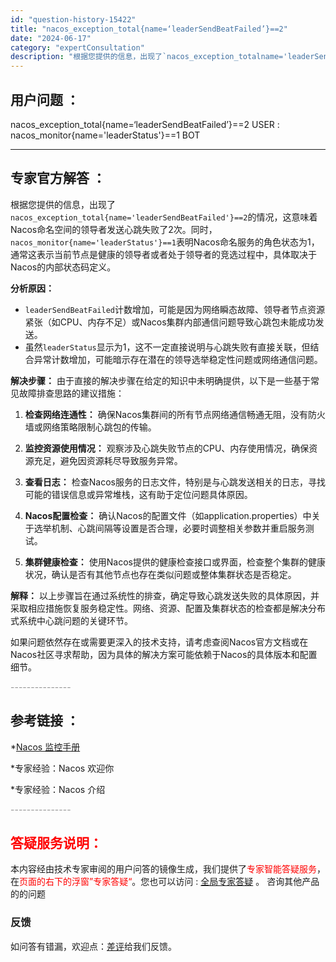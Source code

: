```yaml
---
id: "question-history-15422"
title: "nacos_exception_total{name=‘leaderSendBeatFailed’}==2"
date: "2024-06-17"
category: "expertConsultation"
description: "根据您提供的信息，出现了`nacos_exception_totalname='leaderSendBeatFailed'==2`的情况，这意味着Nacos命名空间的领导者发送心跳失败了2次。同时，`nacos_monitorname='leaderStatus'==1`表明Nacos命名服务的角色"
---
```


## 用户问题 ： 
 nacos_exception_total{name=‘leaderSendBeatFailed’}==2 USER : nacos_monitor{name='leaderStatus'}==1 BOT  

---------------
## 专家官方解答 ：

根据您提供的信息，出现了`nacos_exception_total{name='leaderSendBeatFailed'}==2`的情况，这意味着Nacos命名空间的领导者发送心跳失败了2次。同时，`nacos_monitor{name='leaderStatus'}==1`表明Nacos命名服务的角色状态为1，通常这表示当前节点是健康的领导者或者处于领导者的竞选过程中，具体取决于Nacos的内部状态码定义。

**分析原因：**
- `leaderSendBeatFailed`计数增加，可能是因为网络瞬态故障、领导者节点资源紧张（如CPU、内存不足）或Nacos集群内部通信问题导致心跳包未能成功发送。
- 虽然`leaderStatus`显示为1，这不一定直接说明与心跳失败有直接关联，但结合异常计数增加，可能暗示存在潜在的领导选举稳定性问题或网络通信问题。

**解决步骤：**
由于直接的解决步骤在给定的知识中未明确提供，以下是一些基于常见故障排查思路的建议措施：

1. **检查网络连通性：** 确保Nacos集群间的所有节点网络通信畅通无阻，没有防火墙或网络策略限制心跳包的传输。

2. **监控资源使用情况：** 观察涉及心跳失败节点的CPU、内存使用情况，确保资源充足，避免因资源耗尽导致服务异常。

3. **查看日志：** 检查Nacos服务的日志文件，特别是与心跳发送相关的日志，寻找可能的错误信息或异常堆栈，这有助于定位问题具体原因。

4. **Nacos配置检查：** 确认Nacos的配置文件（如application.properties）中关于选举机制、心跳间隔等设置是否合理，必要时调整相关参数并重启服务测试。

5. **集群健康检查：** 使用Nacos提供的健康检查接口或界面，检查整个集群的健康状况，确认是否有其他节点也存在类似问题或整体集群状态是否稳定。

**解释：**
以上步骤旨在通过系统性的排查，确定导致心跳发送失败的具体原因，并采取相应措施恢复服务稳定性。网络、资源、配置及集群状态的检查都是解决分布式系统中心跳问题的关键环节。

如果问题依然存在或需要更深入的技术支持，请考虑查阅Nacos官方文档或在Nacos社区寻求帮助，因为具体的解决方案可能依赖于Nacos的具体版本和配置细节。


<font color="#949494">---------------</font> 


## 参考链接 ：

*[Nacos 监控手册](https://nacos.io/docs/latest/guide/admin/monitor-guide)
 
 *专家经验：Nacos 欢迎你 
 
 *专家经验：Nacos 介绍 


 <font color="#949494">---------------</font> 
 


## <font color="#FF0000">答疑服务说明：</font> 

本内容经由技术专家审阅的用户问答的镜像生成，我们提供了<font color="#FF0000">专家智能答疑服务</font>，在<font color="#FF0000">页面的右下的浮窗”专家答疑“</font>。您也可以访问 : [全局专家答疑](https://answer.opensource.alibaba.com/docs/intro) 。 咨询其他产品的的问题

### 反馈
如问答有错漏，欢迎点：[差评](https://ai.nacos.io/user/feedbackByEnhancerGradePOJOID?enhancerGradePOJOId=15492)给我们反馈。
